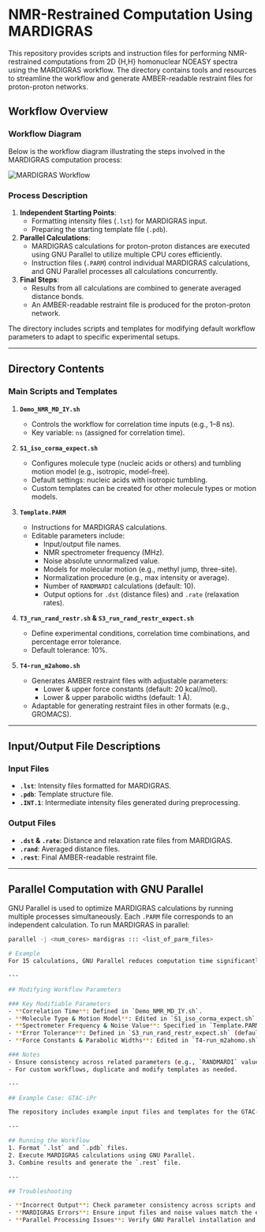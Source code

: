 # NMR-Restrained Computation Using MARDIGRAS

This repository provides scripts and instruction files for performing NMR-restrained computations from 2D {H,H} homonuclear NOEASY spectra using the MARDIGRAS workflow. The directory contains tools and resources to streamline the workflow and generate AMBER-readable restraint files for proton-proton networks.

## Workflow Overview

### Workflow Diagram

Below is the workflow diagram illustrating the steps involved in the MARDIGRAS computation process:

![MARDIGRAS Workflow](image.png)

### Process Description
1. **Independent Starting Points**:
   - Formatting intensity files (`.lst`) for MARDIGRAS input.
   - Preparing the starting template file (`.pdb`).
2. **Parallel Calculations**:
   - MARDIGRAS calculations for proton-proton distances are executed using GNU Parallel to utilize multiple CPU cores efficiently.
   - Instruction files (`.PARM`) control individual MARDIGRAS calculations, and GNU Parallel processes all calculations concurrently.
3. **Final Steps**:
   - Results from all calculations are combined to generate averaged distance bonds.
   - An AMBER-readable restraint file is produced for the proton-proton network.

The directory includes scripts and templates for modifying default workflow parameters to adapt to specific experimental setups.

---

## Directory Contents

### Main Scripts and Templates
1. **`Demo_NMR_MD_IY.sh`**
   - Controls the workflow for correlation time inputs (e.g., 1–8 ns).
   - Key variable: `ns` (assigned for correlation time).

2. **`S1_iso_corma_expect.sh`**
   - Configures molecule type (nucleic acids or others) and tumbling motion model (e.g., isotropic, model-free).
   - Default settings: nucleic acids with isotropic tumbling.
   - Custom templates can be created for other molecule types or motion models.

3. **`Template.PARM`**
   - Instructions for MARDIGRAS calculations.
   - Editable parameters include:
     - Input/output file names.
     - NMR spectrometer frequency (MHz).
     - Noise absolute unnormalized value.
     - Models for molecular motion (e.g., methyl jump, three-site).
     - Normalization procedure (e.g., max intensity or average).
     - Number of `RANDMARDI` calculations (default: 10).
     - Output options for `.dst` (distance files) and `.rate` (relaxation rates).

4. **`T3_run_rand_restr.sh` & `S3_run_rand_restr_expect.sh`**
   - Define experimental conditions, correlation time combinations, and percentage error tolerance.
   - Default tolerance: 10%.

5. **`T4-run_m2ahomo.sh`**
   - Generates AMBER restraint files with adjustable parameters:
     - Lower & upper force constants (default: 20 kcal/mol).
     - Lower & upper parabolic widths (default: 1 Å).
   - Adaptable for generating restraint files in other formats (e.g., GROMACS).

---

## Input/Output File Descriptions

### Input Files
- **`.lst`**: Intensity files formatted for MARDIGRAS.
- **`.pdb`**: Template structure file.
- **`.INT.1`**: Intermediate intensity files generated during preprocessing.

### Output Files
- **`.dst` & `.rate`**: Distance and relaxation rate files from MARDIGRAS.
- **`.rand`**: Averaged distance files.
- **`.rest`**: Final AMBER-readable restraint file.

---

## Parallel Computation with GNU Parallel

GNU Parallel is used to optimize MARDIGRAS calculations by running multiple processes simultaneously. Each `.PARM` file corresponds to an independent calculation. To run MARDIGRAS in parallel:

```bash
parallel -j <num_cores> mardigras ::: <list_of_parm_files>

# Example
For 15 calculations, GNU Parallel reduces computation time significantly compared to sequential execution.

---

## Modifying Workflow Parameters

### Key Modifiable Parameters
- **Correlation Time**: Defined in `Demo_NMR_MD_IY.sh`.
- **Molecule Type & Motion Model**: Edited in `S1_iso_corma_expect.sh`.
- **Spectrometer Frequency & Noise Value**: Specified in `Template.PARM`.
- **Error Tolerance**: Defined in `S3_run_rand_restr_expect.sh` (default: 10%).
- **Force Constants & Parabolic Widths**: Edited in `T4-run_m2ahomo.sh`.

### Notes
- Ensure consistency across related parameters (e.g., `RANDMARDI` values in `Template.PARM` and `S3_run_rand_restr_expect.sh`).
- For custom workflows, duplicate and modify templates as needed.

---

## Example Case: GTAC-iPr

The repository includes example input files and templates for the GTAC-iPr system with five experimental conditions and three correlation times. Adjust the scripts and templates as needed for other systems.

---

## Running the Workflow
1. Format `.lst` and `.pdb` files.
2. Execute MARDIGRAS calculations using GNU Parallel.
3. Combine results and generate the `.rest` file.

---

## Troubleshooting

- **Incorrect Output**: Check parameter consistency across scripts and templates.
- **MARDIGRAS Errors**: Ensure input files and noise values match the expected format.
- **Parallel Processing Issues**: Verify GNU Parallel installation and configuration.